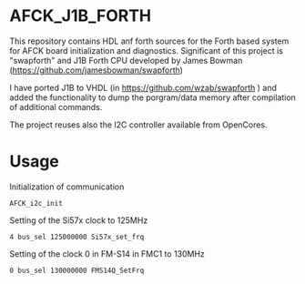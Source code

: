 # AFCK_J1B_FORTH
This repository contains HDL anf forth sources for the Forth based system for AFCK board initialization and diagnostics. 
Significant of this project is "swapforth" and J1B Forth CPU developed by James Bowman (https://github.com/jamesbowman/swapforth)

I have ported J1B to VHDL (in https://github.com/wzab/swapforth ) and added the functionality to dump the porgram/data memory
after compilation of additional commands.

The project reuses also the I2C controller available from OpenCores.

# Usage

Initialization of communication

    AFCK_i2c_init

Setting of the Si57x clock to 125MHz

    4 bus_sel 125000000 Si57x_set_frq

Setting of the clock 0 in FM-S14 in FMC1 to 130MHz

    0 bus_sel 130000000 FMS14Q_SetFrq
    
